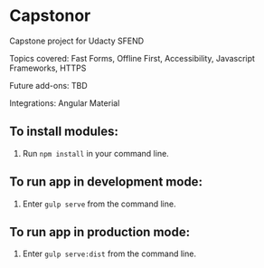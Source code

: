 # Capstonor

Capstone project for Udacty SFEND

Topics covered: Fast Forms, Offline First, Accessibility, Javascript Frameworks, HTTPS

Future add-ons: TBD

Integrations: Angular Material

## To install modules:
1. Run `npm install` in your command line.

## To run app in development mode:
1. Enter `gulp serve` from the command line.

## To run app in production mode:
1. Enter `gulp serve:dist` from the command line.
